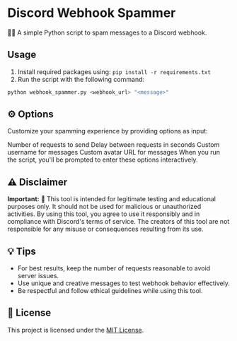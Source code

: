 # Discord Webhook Spammer

🤖📨 A simple Python script to spam messages to a Discord webhook.

## Usage

1. Install required packages using: `pip install -r requirements.txt`
2. Run the script with the following command:

```bash
python webhook_spammer.py <webhook_url> "<message>" 
```
## ⚙️ Options

Customize your spamming experience by providing options as input:

Number of requests to send
Delay between requests in seconds
Custom username for messages
Custom avatar URL for messages
When you run the script, you'll be prompted to enter these options interactively.

## ⚠️ Disclaimer

**Important:** 🚫 This tool is intended for legitimate testing and educational purposes only. It should not be used for malicious or unauthorized activities. By using this tool, you agree to use it responsibly and in compliance with Discord's terms of service. The creators of this tool are not responsible for any misuse or consequences resulting from its use.

## 💡 Tips

- For best results, keep the number of requests reasonable to avoid server issues.
- Use unique and creative messages to test webhook behavior effectively.
- Be respectful and follow ethical guidelines while using this tool.

## 📄 License

This project is licensed under the [MIT License](LICENSE).
